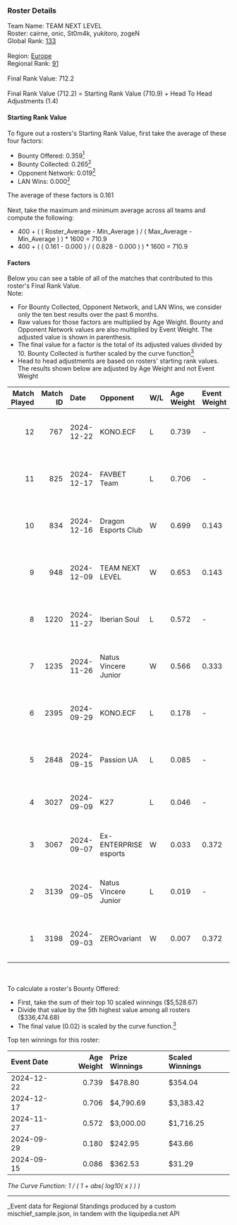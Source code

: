 ### Roster Details<br />
Team Name: TEAM NEXT LEVEL<br />
Roster: cairne, onic, St0m4k, yukitoro, zogeN<br />
Global Rank: [133](../../standings_global_2025_03_01.md)<br />
<br />
Region: [Europe]( ../../standings_europe_2025_03_01.md)<br />
Regional Rank: [91]( ../../standings_europe_2025_03_01.md)<br />
<br />
Final Rank Value:  712.2<br />
<br />
Final Rank Value (712.2) = Starting Rank Value (710.9) + Head To Head Adjustments (1.4)<br />

#### Starting Rank Value<br />
To figure out a rosters's Starting Rank Value, first take the average of these four factors:<br />
- Bounty Offered: 0.359[<sup>1</sup>](#table2)
- Bounty Collected: 0.265[<sup>2</sup>](#table1)
- Opponent Network: 0.019[<sup>2</sup>](#table1)
- LAN Wins: 0.000[<sup>2</sup>](#table1)

The average of these factors is 0.161<br />
<br />
Next, take the maximum and minimum average across all teams and compute the following:<br />
- 400 + ( ( Roster_Average - Min_Average ) / ( Max_Average - Min_Average ) ) * 1600 = 710.9
- 400 + ( ( 0.161 - 0.000 ) / ( 0.828 - 0.000 ) ) * 1600 = 710.9


#### Factors<br />
Below you can see a table of all of the matches that contributed to this roster's Final Rank Value.<br />
Note:<br />

- For Bounty Collected, Opponent Network, and LAN Wins, we consider only the ten best results over the past 6 months.
- Raw values for those factors are multiplied by Age Weight. Bounty and Opponent Network values are also multiplied by Event Weight. The adjusted value is shown in parenthesis.
- The final value for a factor is the total of its adjusted values divided by 10. Bounty Collected is further scaled by the curve function[<sup>3</sup>](#curveFunction)
- Head to head adjustments are based on rosters' starting rank values. The results shown below are adjusted by Age Weight and not Event Weight
<span id="table1"></span><br />


| Match Played | Match ID | Date       | Opponent              | W/L | Age Weight | Event Weight | Bounty Collected | Opponent Network | LAN Wins  | H2H Adj. | Roster                                   |
| -: | -: | :- | :- | :- | :- | :- | :- | :- | :- | -: | :- |
|           12 |      767 | 2024-12-22 | KONO.ECF              | L   | 0.739      | -            | -                | -                | -         |   -10.98 | cairne, onic, St0m4k, yukitoro, zogeN    |
|           11 |      825 | 2024-12-17 | FAVBET Team           | L   | 0.706      | -            | -                | -                | -         |    -8.55 | cairne, onic, St0m4k, yukitoro, zogeN    |
|           10 |      834 | 2024-12-16 | Dragon Esports Club   | W   | 0.699      | 0.143        | 0.005 (0.001)    | 0.038 (0.004)    | 0 (0.000) |     8.28 | cairne, onic, St0m4k, yukitoro, zogeN    |
|            9 |      948 | 2024-12-09 | TEAM NEXT LEVEL       | W   | 0.653      | 0.143        | 0.003 (0.000)    | 0.120 (0.011)    | 0 (0.000) |     8.02 | cairne, onic, St0m4k, yukitoro, zogeN    |
|            8 |     1220 | 2024-11-27 | Iberian Soul          | L   | 0.572      | -            | -                | -                | -         |    -6.48 | cairne, onic, St0m4k, yukitoro, zogeN    |
|            7 |     1235 | 2024-11-26 | Natus Vincere Junior  | W   | 0.566      | 0.333        | 0.086 (0.016)    | 0.941 (0.177)    | 0 (0.000) |    14.18 | cairne, onic, St0m4k, yukitoro, zogeN    |
|            6 |     2395 | 2024-09-29 | KONO.ECF              | L   | 0.178      | -            | -                | -                | -         |    -2.37 | cairne, Ganginho, jabba2h, onic, St0m4k  |
|            5 |     2848 | 2024-09-15 | Passion UA            | L   | 0.085      | -            | -                | -                | -         |    -0.41 | cairne, Ganginho, jabba2h, onic, St0m4k  |
|            4 |     3027 | 2024-09-09 | K27                   | L   | 0.046      | -            | -                | -                | -         |    -0.76 | Ganginho, jabba2h, jR, onic, St0m4k      |
|            3 |     3067 | 2024-09-07 | Ex-ENTERPRISE esports | W   | 0.033      | 0.372        | 0.003 (0.000)    | 0.068 (0.001)    | 0 (0.000) |     0.52 | Ganginho, jabba2h, onic, remorse, St0m4k |
|            2 |     3139 | 2024-09-05 | Natus Vincere Junior  | L   | 0.019      | -            | -                | -                | -         |    -0.14 | Ganginho, jabba2h, onic, remorse, St0m4k |
|            1 |     3198 | 2024-09-03 | ZEROvariant           | W   | 0.007      | 0.372        | 0.000 (0.000)    | 0.000 (0.000)    | 0 (0.000) |     0.03 | Ganginho, jabba2h, onic, remorse, St0m4k |

<br />
<span id="table2"></span><br />
To calculate a roster's Bounty Offered:<br />

- First, take the sum of their top 10 scaled winnings ($5,528.67)
- Divide that value by the 5th highest value among all rosters ($336,474.68)
- The final value (0.02) is scaled by the curve function.[<sup>3</sup>](#curveFunction)

Top ten winnings for this roster:<br />

| Event Date | Age Weight | Prize Winnings | Scaled Winnings |
| :- | -: | :- | :- |
| 2024-12-22 |      0.739 | $478.80        | $354.04         |
| 2024-12-17 |      0.706 | $4,790.69      | $3,383.42       |
| 2024-11-27 |      0.572 | $3,000.00      | $1,716.25       |
| 2024-09-29 |      0.180 | $242.95        | $43.66          |
| 2024-09-15 |      0.086 | $362.53        | $31.29          |


<span id="curveFunction"></span>_The Curve Function: 1 / ( 1 + abs( log10( x ) ) )_<br />

---
_Event data for Regional Standings produced by a custom mischief_sample.json, in tandem with the liquipedia.net API<br />
